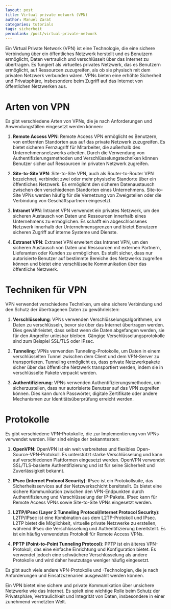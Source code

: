 ```yaml
---
layout: post
title: Virtual private network (VPN)
author: Manuel Zarat
categories: tutorials
tags: sicherheit
permalink: /post/virtual-private-network
---
```


Ein Virtual Private Network (VPN) ist eine Technologie, die eine sichere Verbindung über ein öffentliches Netzwerk herstellt und es Benutzern ermöglicht, Daten vertraulich und verschlüsselt über das Internet zu übertragen. Es fungiert als virtuelles privates Netzwerk, das es Benutzern ermöglicht, auf Ressourcen zuzugreifen, als ob sie physisch mit dem privaten Netzwerk verbunden wären. VPNs bieten eine erhöhte Sicherheit und Privatsphäre, insbesondere beim Zugriff auf das Internet von öffentlichen Netzwerken aus.

<h1>Arten von VPN</h1>

Es gibt verschiedene Arten von VPNs, die je nach Anforderungen und Anwendungsfällen eingesetzt werden können:

1. **Remote Access VPN**: Remote Access VPN ermöglicht es Benutzern, von entfernten Standorten aus auf das private Netzwerk zuzugreifen. Es bietet sicheren Fernzugriff für Mitarbeiter, die außerhalb des Unternehmensnetzwerks arbeiten. Durch die Verwendung von Authentifizierungsmethoden und Verschlüsselungstechniken können Benutzer sicher auf Ressourcen im privaten Netzwerk zugreifen.

2. **Site-to-Site VPN**: Site-to-Site VPN, auch als Router-to-Router VPN bezeichnet, verbindet zwei oder mehr physische Standorte über ein öffentliches Netzwerk. Es ermöglicht den sicheren Datenaustausch zwischen den verschiedenen Standorten eines Unternehmens. Site-to-Site VPNs werden häufig für die Vernetzung von Zweigstellen oder die Verbindung von Geschäftspartnern eingesetzt.

3. **Intranet VPN**: Intranet VPN verwendet ein privates Netzwerk, um den sicheren Austausch von Daten und Ressourcen innerhalb eines Unternehmens zu ermöglichen. Es schafft ein abgeschlossenes Netzwerk innerhalb der Unternehmensgrenzen und bietet Benutzern sicheren Zugriff auf interne Systeme und Dienste.

4. **Extranet VPN**: Extranet VPN erweitert das Intranet VPN, um den sicheren Austausch von Daten und Ressourcen mit externen Partnern, Lieferanten oder Kunden zu ermöglichen. Es stellt sicher, dass nur autorisierte Benutzer auf bestimmte Bereiche des Netzwerks zugreifen können und bietet eine verschlüsselte Kommunikation über das öffentliche Netzwerk.

<h1>Techniken für VPN</h1>

VPN verwendet verschiedene Techniken, um eine sichere Verbindung und den Schutz der übertragenen Daten zu gewährleisten:

1. **Verschlüsselung**: VPNs verwenden Verschlüsselungsalgorithmen, um Daten zu verschlüsseln, bevor sie über das Internet übertragen werden. Dies gewährleistet, dass selbst wenn die Daten abgefangen werden, sie für den Angreifer unlesbar bleiben. Gängige Verschlüsselungsprotokolle sind zum Beispiel SSL/TLS oder IPsec.

2. **Tunneling**: VPNs verwenden Tunneling-Protokolle, um Daten in einem verschlüsselten Tunnel zwischen dem Client und dem VPN-Server zu transportieren. Tunneling ermöglicht es, dass private Netzwerkpakete sicher über das öffentliche Netzwerk transportiert werden, indem sie in verschlüsselte Pakete verpackt werden.

3. **Authentifizierung**: VPNs verwenden Authentifizierungsmethoden, um sicherzustellen, dass nur autorisierte Benutzer auf das VPN zugreifen können. Dies kann durch Passwörter, digitale Zertifikate oder andere Mechanismen zur Identitätsüberprüfung erreicht werden.

<h1>Protokolle</h1>

Es gibt verschiedene VPN-Protokolle, die zur Implementierung von VPNs verwendet werden. Hier sind einige der bekanntesten:

1. **OpenVPN**: OpenVPN ist ein weit verbreitetes und flexibles Open-Source-VPN-Protokoll. Es unterstützt starke Verschlüsselung und kann auf verschiedenen Plattformen eingesetzt werden. OpenVPN verwendet SSL/TLS-basierte Authentifizierung und ist für seine Sicherheit und Zuverlässigkeit bekannt.

2. **IPsec (Internet Protocol Security)**: IPsec ist ein Protokollsuite, das Sicherheitsservices auf der Netzwerkschicht bereitstellt. Es bietet eine sichere Kommunikation zwischen den VPN-Endpunkten durch Authentifizierung und Verschlüsselung der IP-Pakete. IPsec kann für Remote Access VPNs sowie Site-to-Site VPNs eingesetzt werden.

3. **L2TP/IPsec (Layer 2 Tunneling Protocol/Internet Protocol Security)**: L2TP/IPsec ist eine Kombination aus dem L2TP-Protokoll und IPsec. L2TP bietet die Möglichkeit, virtuelle private Netzwerke zu erstellen, während IPsec die Verschlüsselung und Authentifizierung bereitstellt. Es ist ein häufig verwendetes Protokoll für Remote Access VPNs.

4. **PPTP (Point-to-Point Tunneling Protocol)**: PPTP ist ein älteres VPN-Protokoll, das eine einfache Einrichtung und Konfiguration bietet. Es verwendet jedoch eine schwächere Verschlüsselung als andere Protokolle und wird daher heutzutage weniger häufig eingesetzt.

Es gibt auch viele andere VPN-Protokolle und -Technologien, die je nach Anforderungen und Einsatzszenarien ausgewählt werden können.

Ein VPN bietet eine sichere und private Kommunikation über unsichere Netzwerke wie das Internet. Es spielt eine wichtige Rolle beim Schutz der Privatsphäre, Vertraulichkeit und Integrität von Daten, insbesondere in einer zunehmend vernetzten Welt.
